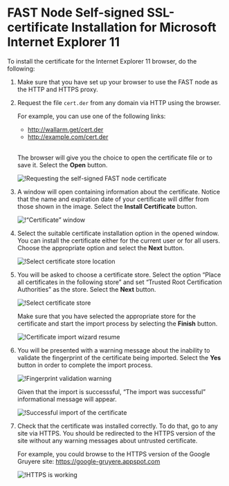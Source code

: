 [img-cert-request]:         ../../../images/fast/ssl/common/browsers-ssl/ie11-ssl/i-certificate-request.png
[img-cert-window]:          ../../../images/fast/ssl/common/browsers-ssl/ie11-ssl/i-certificate-window.png
[img-store-location]:       ../../../images/fast/ssl/common/browsers-ssl/ie11-ssl/i-store-location.png
[img-store]:                ../../../images/fast/ssl/common/browsers-ssl/ie11-ssl/i-store-selection.png
[img-wizard-resume]:        ../../../images/fast/ssl/common/browsers-ssl/ie11-ssl/i-wizard-resume.png
[img-fingerprint-warning]:  ../../../images/fast/ssl/common/browsers-ssl/ie11-ssl/i-fingerprint-warning.png
[img-import-ok]:            ../../../images/fast/ssl/common/browsers-ssl/ie11-ssl/i-import-success.png
[img-https-ok]:             ../../../images/fast/ssl/common/browsers-ssl/ie11-ssl/i-https-ok.png
        
    
#   FAST Node Self-signed SSL-certificate Installation for Microsoft Internet Explorer 11

To install the certificate for the Internet Explorer 11 browser, do the following:

1.  Make sure that you have set up your browser to use the FAST node as the HTTP and HTTPS proxy.

2.  Request the file `cert.der` from any domain via HTTP using the browser.
    
    For example, you can use one of the following links:
    -   <http://wallarm.get/cert.der>
    -   <http://example.com/cert.der>
    <br><br>

    The browser will give you the choice to open the certificate file or to save it. Select the **Open** button.

    ![!Requesting the self-signed FAST node certificate][img-cert-request]

3.  A window will open containing information about the certificate. Notice that the name and expiration date of your certificate will differ from those shown in the image. Select the **Install Certificate** button.

    ![!“Certificate” window][img-cert-window]

4.  Select the suitable certificate installation option in the opened window. You can install the certificate either for the current user or for all users. Choose the appropriate option and select the **Next** button.  

    ![!Select certificate store location][img-store-location]

5.  You will be asked to choose a certificate store. Select the option “Place all certificates in the following store” and set “Trusted Root Certification Authorities” as the store. Select the **Next** button.

    ![!Select certificate store][img-store]

    Make sure that you have selected the appropriate store for the certificate and start the import process by selecting the **Finish** button.
    
    ![!Certificate import wizard resume][img-wizard-resume]

6.  You will be presented with a warning message about the inability to validate the fingerprint of the certificate being imported. Select the **Yes** button in order to complete the import process.

    ![!Fingerprint validation warning][img-fingerprint-warning]

    Given that the import is successsful, “The import was successful” informational message will appear.

    ![!Successful import of the certificate][img-import-ok]
    
7.  Check that the certificate was installed correctly. To do that, go to any site via HTTPS. You should be redirected to the HTTPS version of the site without any warning messages about untrusted certificate.

    For example, you could browse to the HTTPS version of the Google Gruyere site:
    <https://google-gruyere.appspot.com>

    ![!HTTPS is working][img-https-ok]